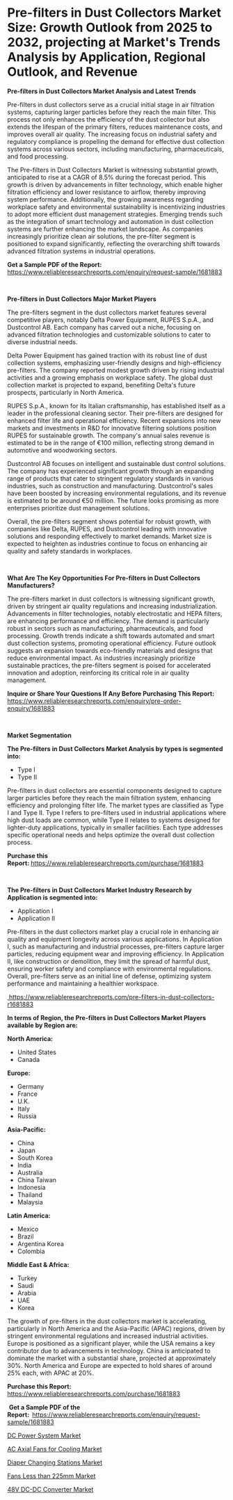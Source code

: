 <p><h1>Pre-filters in Dust Collectors Market Size: Growth Outlook from 2025 to 2032, projecting at Market's Trends Analysis by Application, Regional Outlook, and Revenue</h1></p><p><strong>Pre-filters in Dust Collectors Market Analysis and Latest Trends</strong></p>
<p><p>Pre-filters in dust collectors serve as a crucial initial stage in air filtration systems, capturing larger particles before they reach the main filter. This process not only enhances the efficiency of the dust collector but also extends the lifespan of the primary filters, reduces maintenance costs, and improves overall air quality. The increasing focus on industrial safety and regulatory compliance is propelling the demand for effective dust collection systems across various sectors, including manufacturing, pharmaceuticals, and food processing.</p><p>The Pre-filters in Dust Collectors Market is witnessing substantial growth, anticipated to rise at a CAGR of 8.5% during the forecast period. This growth is driven by advancements in filter technology, which enable higher filtration efficiency and lower resistance to airflow, thereby improving system performance. Additionally, the growing awareness regarding workplace safety and environmental sustainability is incentivizing industries to adopt more efficient dust management strategies. Emerging trends such as the integration of smart technology and automation in dust collection systems are further enhancing the market landscape. As companies increasingly prioritize clean air solutions, the pre-filter segment is positioned to expand significantly, reflecting the overarching shift towards advanced filtration systems in industrial operations.</p></p>
<p><strong>Get a Sample PDF of the Report:&nbsp;</strong> <a href="https://www.reliableresearchreports.com/enquiry/request-sample/1681883?utm_campaign=8&utm_medium=2&utm_source=Github&utm_content=ia&utm_term=24032025&utm_id=pre-filters-in-dust-collectors">https://www.reliableresearchreports.com/enquiry/request-sample/1681883</a></p>
<p>&nbsp;</p>
<p><strong>Pre-filters in Dust Collectors Major Market Players</strong></p>
<p><p>The pre-filters segment in the dust collectors market features several competitive players, notably Delta Power Equipment, RUPES S.p.A., and Dustcontrol AB. Each company has carved out a niche, focusing on advanced filtration technologies and customizable solutions to cater to diverse industrial needs.</p><p>Delta Power Equipment has gained traction with its robust line of dust collection systems, emphasizing user-friendly designs and high-efficiency pre-filters. The company reported modest growth driven by rising industrial activities and a growing emphasis on workplace safety. The global dust collection market is projected to expand, benefiting Delta's future prospects, particularly in North America.</p><p>RUPES S.p.A., known for its Italian craftsmanship, has established itself as a leader in the professional cleaning sector. Their pre-filters are designed for enhanced filter life and operational efficiency. Recent expansions into new markets and investments in R&D for innovative filtering solutions position RUPES for sustainable growth. The company's annual sales revenue is estimated to be in the range of €100 million, reflecting strong demand in automotive and woodworking sectors.</p><p>Dustcontrol AB focuses on intelligent and sustainable dust control solutions. The company has experienced significant growth through an expanding range of products that cater to stringent regulatory standards in various industries, such as construction and manufacturing. Dustcontrol's sales have been boosted by increasing environmental regulations, and its revenue is estimated to be around €50 million. The future looks promising as more enterprises prioritize dust management solutions.</p><p>Overall, the pre-filters segment shows potential for robust growth, with companies like Delta, RUPES, and Dustcontrol leading with innovative solutions and responding effectively to market demands. Market size is expected to heighten as industries continue to focus on enhancing air quality and safety standards in workplaces.</p></p>
<p>&nbsp;</p>
<p><strong>What Are The Key Opportunities For Pre-filters in Dust Collectors Manufacturers?</strong></p>
<p><p>The pre-filters market in dust collectors is witnessing significant growth, driven by stringent air quality regulations and increasing industrialization. Advancements in filter technologies, notably electrostatic and HEPA filters, are enhancing performance and efficiency. The demand is particularly robust in sectors such as manufacturing, pharmaceuticals, and food processing. Growth trends indicate a shift towards automated and smart dust collection systems, promoting operational efficiency. Future outlook suggests an expansion towards eco-friendly materials and designs that reduce environmental impact. As industries increasingly prioritize sustainable practices, the pre-filters segment is poised for accelerated innovation and adoption, reinforcing its critical role in air quality management.</p></p>
<p><strong>Inquire or Share Your Questions If Any Before Purchasing This Report:</strong> <a href="https://www.reliableresearchreports.com/enquiry/pre-order-enquiry/1681883?utm_campaign=8&utm_medium=2&utm_source=Github&utm_content=ia&utm_term=24032025&utm_id=pre-filters-in-dust-collectors">https://www.reliableresearchreports.com/enquiry/pre-order-enquiry/1681883</a></p>
<p>&nbsp;</p>
<p><strong>Market Segmentation</strong></p>
<p><strong>The Pre-filters in Dust Collectors Market Analysis by types is segmented into:</strong></p>
<p><ul><li>Type I</li><li>Type II</li></ul></p>
<p><p>Pre-filters in dust collectors are essential components designed to capture larger particles before they reach the main filtration system, enhancing efficiency and prolonging filter life. The market types are classified as Type I and Type II. Type I refers to pre-filters used in industrial applications where high dust loads are common, while Type II relates to systems designed for lighter-duty applications, typically in smaller facilities. Each type addresses specific operational needs and helps optimize the overall dust collection process.</p></p>
<p><strong>Purchase this Report:&nbsp;</strong><a href="https://www.reliableresearchreports.com/purchase/1681883?utm_campaign=8&utm_medium=2&utm_source=Github&utm_content=ia&utm_term=24032025&utm_id=pre-filters-in-dust-collectors">https://www.reliableresearchreports.com/purchase/1681883</a></p>
<p>&nbsp;</p>
<p><strong>The Pre-filters in Dust Collectors Market Industry Research by Application is segmented into:</strong></p>
<p><ul><li>Application I</li><li>Application II</li></ul></p>
<p><p>Pre-filters in the dust collectors market play a crucial role in enhancing air quality and equipment longevity across various applications. In Application I, such as manufacturing and industrial processes, pre-filters capture larger particles, reducing equipment wear and improving efficiency. In Application II, like construction or demolition, they limit the spread of harmful dust, ensuring worker safety and compliance with environmental regulations. Overall, pre-filters serve as an initial line of defense, optimizing system performance and maintaining a healthier workspace.</p></p>
<p><a href="https://www.reliableresearchreports.com/pre-filters-in-dust-collectors-r1681883?utm_campaign=8&utm_medium=2&utm_source=Github&utm_content=ia&utm_term=24032025&utm_id=pre-filters-in-dust-collectors">&nbsp;https://www.reliableresearchreports.com/pre-filters-in-dust-collectors-r1681883</a></p>
<p><strong>In terms of Region, the Pre-filters in Dust Collectors Market Players available by Region are:</strong></p>
<p>
    <p> <strong> North America: </strong>
        <ul>
            <li>United States</li>
            <li>Canada</li>
        </ul>
        </p> 
    <p> <strong> Europe: </strong>
        <ul>
            <li>Germany</li>
            <li>France</li>
            <li>U.K.</li>
            <li>Italy</li>
            <li>Russia</li>
        </ul>
        </p> 
    <p> <strong> Asia-Pacific: </strong>
        <ul>
            <li>China</li>
            <li>Japan</li>
            <li>South Korea</li>
            <li>India</li>
            <li>Australia</li>
            <li>China Taiwan</li>
            <li>Indonesia</li>
            <li>Thailand</li>
            <li>Malaysia</li>
        </ul>
        </p> 
    <p> <strong> Latin America: </strong>
        <ul>
            <li>Mexico</li>
            <li>Brazil</li>
            <li>Argentina Korea</li>
            <li>Colombia</li>
        </ul>
        </p> 
    <p> <strong> Middle East & Africa: </strong>
        <ul>
            <li>Turkey</li>
            <li>Saudi</li>
            <li>Arabia</li>
            <li>UAE</li>
            <li>Korea</li>
        </ul>
    </p>
    </p>
<p><p>The growth of pre-filters in the dust collectors market is accelerating, particularly in North America and the Asia-Pacific (APAC) regions, driven by stringent environmental regulations and increased industrial activities. Europe is positioned as a significant player, while the USA remains a key contributor due to advancements in technology. China is anticipated to dominate the market with a substantial share, projected at approximately 30%. North America and Europe are expected to hold shares of around 25% each, with APAC at 20%.</p></p>
<p><strong>Purchase this Report: </strong><a href="https://www.reliableresearchreports.com/purchase/1681883?utm_campaign=8&utm_medium=2&utm_source=Github&utm_content=ia&utm_term=24032025&utm_id=pre-filters-in-dust-collectors">https://www.reliableresearchreports.com/purchase/1681883</a></p>
<p>&nbsp;<strong>Get a Sample PDF of the Report:&nbsp;&nbsp;</strong><a href="https://www.reliableresearchreports.com/enquiry/request-sample/1681883?utm_campaign=8&utm_medium=2&utm_source=Github&utm_content=ia&utm_term=24032025&utm_id=pre-filters-in-dust-collectors">https://www.reliableresearchreports.com/enquiry/request-sample/1681883</a></p>
<p><strong></strong></p>
<p><p><a href="https://github.com/gasiorgary79/Market-Research-Report-List-1/blob/main/dc-power-system-market.md?utm_campaign=8&utm_medium=2&utm_source=Github&utm_content=ia&utm_term=24032025&utm_id=pre-filters-in-dust-collectors">DC Power System Market</a></p><p><a href="https://github.com/ozolsgasko02/Market-Research-Report-List-1/blob/main/ac-axial-fans-for-cooling-market.md?utm_campaign=8&utm_medium=2&utm_source=Github&utm_content=ia&utm_term=24032025&utm_id=pre-filters-in-dust-collectors">AC Axial Fans for Cooling Market</a></p><p><a href="https://github.com/vigatoimrene04/Market-Research-Report-List-1/blob/main/diaper-changing-stations-market.md?utm_campaign=8&utm_medium=2&utm_source=Github&utm_content=ia&utm_term=24032025&utm_id=pre-filters-in-dust-collectors">Diaper Changing Stations Market</a></p><p><a href="https://github.com/joubehobock75/Market-Research-Report-List-1/blob/main/fans-less-than-225mm-market.md?utm_campaign=8&utm_medium=2&utm_source=Github&utm_content=ia&utm_term=24032025&utm_id=pre-filters-in-dust-collectors">Fans Less than 225mm Market</a></p><p><a href="https://github.com/supashcriana/Market-Research-Report-List-1/blob/main/48v-dc-dc-converter-market.md?utm_campaign=8&utm_medium=2&utm_source=Github&utm_content=ia&utm_term=24032025&utm_id=pre-filters-in-dust-collectors">48V DC-DC Converter Market</a></p></p>